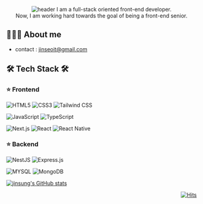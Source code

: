<div align="center">
  
![header](https://capsule-render.vercel.app/api?type=waving&color=random&height=300&section=header&text=JinSung&desc=Web%20Frontend%20Junior%20developer&descSize=30&descAlign=65&fontSize=90&fontAlign=65&fontAlignY=35&animation=fadeIn)
I am a full-stack oriented front-end developer.  
 Now, I am working hard towards the goal of being a front-end senior.

</div>

## 👩🏻‍💻 About me

- contact : jinseoit@gmail.com

## 🛠 Tech Stack 🛠

### ⭐️ Frontend

![HTML5](https://img.shields.io/badge/html5-%23E34F26.svg?style=for-the-badge&logo=html5&logoColor=white) ![CSS3](https://img.shields.io/badge/css3-%231572B6.svg?style=for-the-badge&logo=css3&logoColor=white) ![Tailwind CSS](https://img.shields.io/badge/Tailwind_CSS-06B6D4?style=for-the-badge&logo=tailwindcss&logoColor=white)

![JavaScript](https://img.shields.io/badge/javascript-%23323330.svg?style=for-the-badge&logo=javascript&logoColor=%23F7DF1E) ![TypeScript](https://img.shields.io/badge/typescript-%23007ACC.svg?style=for-the-badge&logo=typescript&logoColor=white)

![Next.js](https://img.shields.io/badge/Next.js-000000?style=for-the-badge&logo=nextdotjs&logoColor=white) ![React](https://img.shields.io/badge/React-20232A?style=for-the-badge&logo=react&logoColor=61DAFB) ![React Native](https://img.shields.io/badge/React_Native-2C2C2C?style=for-the-badge&logo=react&logoColor=61DAFB)
### ⭐️ Backend

![NestJS](https://img.shields.io/badge/NestJS-E0234E?style=for-the-badge&logo=nestjs&logoColor=white) ![Express.js](https://img.shields.io/badge/express.js-%23404d59.svg?style=for-the-badge&logo=express&logoColor=%2361DAFB)

![MYSQL](https://img.shields.io/badge/mysql-4479A1.svg?style=for-the-badge&logo=mysql&logoColor=white) ![MongoDB](https://img.shields.io/badge/MongoDB-%234ea94b.svg?style=for-the-badge&logo=mongodb&logoColor=white)

[![jinsung's GitHub stats](https://github-readme-stats.vercel.app/api?username=jinseoit&theme=dracula)](https://github.com/Nahee-Park/github-readme-stats)

<div align="right">
  
[![Hits](https://hits.seeyoufarm.com/api/count/incr/badge.svg?url=https://github.com/jinseoIT&count_bg=%2379C83D&title_bg=%23555555&icon=&icon_color=%23E7E7E7&title=hits&edge_flat=false)](https://hits.seeyoufarm.com)
 
</div>
